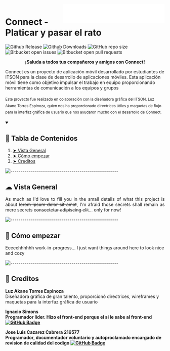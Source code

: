 
<a href="https://aimeos.org/">
    <img src="https://raw.githubusercontent.com/ignasscio/Connect/main/docs_proyectofinal/Assets/Logotipo/Connect%2C800pxX148px.png" alt="Aimeos logo" title="Aimeos" align="right" height="60" />
</a>

# Connect - Platicar y pasar el rato

![Github Release](https://img.shields.io/github/v/release/ignasscio/Connect?style=for-the-badge)
![Github Downloads](https://img.shields.io/github/downloads/ignasscio/Connect/total?style=for-the-badge)
![GitHub repo size](https://img.shields.io/github/repo-size/ignasscio/Connect?style=for-the-badge)
![Bitbucket open issues](https://img.shields.io/bitbucket/issues/ignasscio/Connect?style=for-the-badge)
![Bitbucket open pull requests](https://img.shields.io/bitbucket/pr-raw/ignasscio/Connect?style=for-the-badge)

<p align="center">
  <b>¡Saluda a todos tus compañeros y amigos con Connect!</b>

Connect es un proyecto de aplicación móvil desarrollado por estudiantes de ITSON para la clase de desarrollo de aplicaciones móviles. Esta aplicación móvil tiene como objetivo impulsar el trabajo en equipo proporcionando herramientas de comunicación a los equipos y grupos

<sub>Este proyecto fue realizado en colaboración con la diseñadora gráfica del ITSON, Luz Akane Torres Espinoza, quien nos ha proporcionado directrices útiles y maquetas de flujo para la interfaz gráfica de usuario que nos ayudaron mucho con el desarrollo de Connect.<sub>
</p>

<!-- TABLE OF CONTENTS -->
<details open="open">
  <summary><h2> 📖 Tabla de Contenidos</h2></summary>
  <ol>
    <li><a href="#overview"> ➤ Vista General</a></li>
    <li><a href="#getting-started"> ➤ Cómo empezar</a></li>
    <li><a href="#credits"> ➤ Creditos</a></li>
  </ol>
</details>

![-----------------------------------------------------](https://raw.githubusercontent.com/andreasbm/readme/master/assets/lines/rainbow.png)

<!-- OVERVIEW -->
<h2 id="overview"> ☁ Vista General</h2>

<p align="justify">
  As much as I'd love to fill you in the small details of what this project is about <del>lorem ipsum dolor sit amet</del>, I'm afraid those secrets shall remain as mere secrets <del>consectetur adipiscing elit</del>... only for now!
</p>

![-----------------------------------------------------](https://raw.githubusercontent.com/andreasbm/readme/master/assets/lines/rainbow.png)

<!-- GETTING STARTED -->
<h2 id="getting-started"> 📖 Cómo empezar</h2>

<p>Eeeeehhhhhh work-in-progress... I just want things around here to look nice and cozy</p>

![-----------------------------------------------------](https://raw.githubusercontent.com/andreasbm/readme/master/assets/lines/rainbow.png)

<!-- CREDITS -->
<h2 id="credits"> 📜 Creditos</h2>

<p><b>Luz Akane Torres Espinoza</b><br>
Diseñadora gráfica de gran talento, proporcionó directrices, wireframes y maquetas para la interfaz gráfica de usuario

<b>Ignacio Simons<b><br>
Programador lider. Hizo el front-end porque el si le sabe al front-end
[![GitHub Badge](https://img.shields.io/badge/GitHub-100000?style=for-the-badge&logo=github&logoColor=white)](https://github.com/ignasscio)

<b>Jose Luis Cazarez Cabrera 216577<b><br>
Programador, documentador voluntario y autoproclamado encargado de revision de calidad del codigo
[![GitHub Badge](https://img.shields.io/badge/GitHub-100000?style=for-the-badge&logo=github&logoColor=white)](https://github.com/Kawtious)